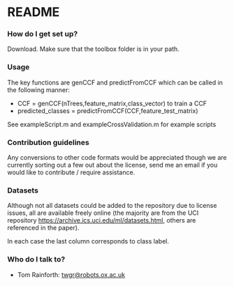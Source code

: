 # README #

### How do I get set up? ###

Download.  Make sure that the toolbox folder is in your path.  

### Usage ###

The key functions are genCCF and predictFromCCF which can be called in the following manner:

* CCF = genCCF(nTrees,feature_matrix,class_vector) to train a CCF 
* predicted_classes = predictFromCCF(CCF,feature_test_matrix)

See exampleScript.m and exampleCrossValidation.m for example scripts

### Contribution guidelines ###

Any conversions to other code formats would be appreciated though we are currently sorting out a few out about the license, send me an email if you would like to contribute / require assistance.

### Datasets ###

Although not all datasets could be added to the repository due to license issues, all are available freely online (the majority are from the UCI repository https://archive.ics.uci.edu/ml/datasets.html, others are referenced in the paper).  

In each case the last column corresponds to class label.

### Who do I talk to? ###

* Tom Rainforth: twgr@robots.ox.ac.uk